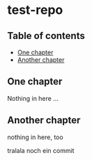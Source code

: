 # test-repo

## Table of contents
* [One chapter](#one-chapter)
* [Another chapter](#another-chapter)

## One chapter
Nothing in here ...

## Another chapter
nothing in here, too

tralala
noch ein commit
